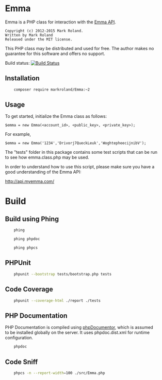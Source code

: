 Emma
====

Emma is a PHP class for interaction with the [Emma API](http://api.myemma.com).

    Copyright (c) 2012-2015 Mark Roland.
    Written by Mark Roland
    Released under the MIT license.

This PHP class may be distributed and used for free. The author makes
no guarantee for this software and offers no support.

Build status: [![Build Status](https://travis-ci.org/markroland/emma.svg)](https://travis-ci.org/markroland/emma)

Installation
------------

```sh
    composer require markroland/Emma:~2
```

Usage
-----

To get started, initialize the Emma class as follows:

    $emma = new Emma(<account_id>, <public_key>, <private_key>);

For example,

    $emma = new Emma('1234','Drivorj7QueckLeuk','WoghtepheecijnibV');

The "tests" folder in this package contains some test scripts that can
be run to see how emma.class.php may be used.

In order to understand how to use this script, please make sure you
have a good understanding of the Emma API:

http://api.myemma.com/

Build
=====

## Build using Phing

```sh
    phing
```

```sh
    phing phpdoc
```

```sh
    phing phpcs
```

## PHPUnit 

```sh
    phpunit --bootstrap tests/bootstrap.php tests
```

## Code Coverage

```sh
    phpunit --coverage-html ./report ./tests
```

## PHP Documentation

PHP Documentation is compiled using [phpDocumentor](http://www.phpdoc.org), which is assumed
to be installed globally on the server. It uses phpdoc.dist.xml for runtime configuration.

```sh
    phpdoc
```

## Code Sniff

```sh
    phpcs -n --report-width=100 ./src/Emma.php
```
